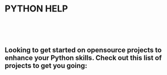 <h1>PYTHON HELP<h1><br>
<h2>Looking to get started on opensource projects to enhance your Python skills. Check out this list of projects to get you going:<h2>
